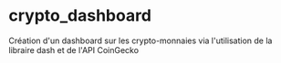 # crypto_dashboard

Création d'un dashboard sur les crypto-monnaies via l'utilisation de la libraire dash et de l'API CoinGecko
